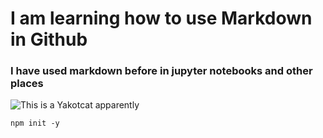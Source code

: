 # I am learning how to use Markdown in Github
### I have used markdown before in jupyter notebooks and other places
![This is a Yakotcat apparently](https://octodex.github.com/images/yaktocat.png)
```
npm init -y
```
